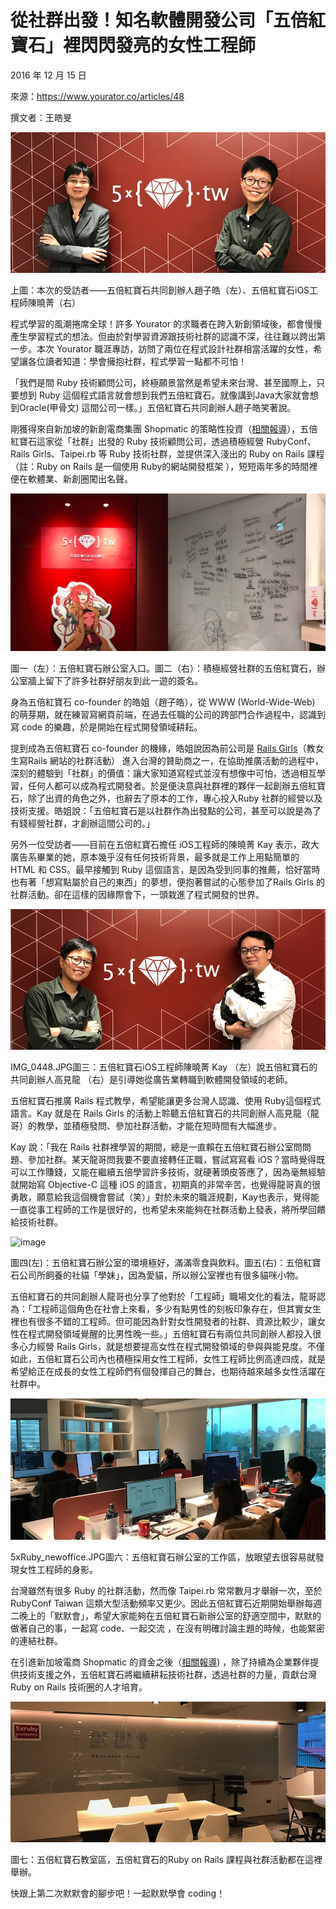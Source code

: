 # 從社群出發！知名軟體開發公司「五倍紅寶石」裡閃閃發亮的女性工程師

2016 年 12 月 15 日

來源：https://www.yourator.co/articles/48

撰文者：王皓旻

![image](images/2016-12-20/cover.jpg)

上圖：本次的受訪者——五倍紅寶石共同創辦人趙子皓（左）、五倍紅寶石iOS工程師陳曉菁（右）

程式學習的風潮捲席全球！許多 Yourator 的求職者在跨入新創領域後，都會慢慢產生學習程式的想法。但由於對學習資源跟技術社群的認識不深，往往難以跨出第一步。本次 Yourator 職涯專訪，訪問了兩位在程式設計社群相當活躍的女性，希望讓各位讀者知道：學會擁抱社群，程式學習一點都不可怕！

「我們是間 Ruby 技術顧問公司，終極願景當然是希望未來台灣、甚至國際上，只要想到 Ruby 這個程式語言就會想到我們五倍紅寶石。就像講到Java大家就會想到Oracle(甲骨文) 這間公司一樣。」五倍紅寶石共同創辦人趙子皓笑著說。

剛獲得來自新加坡的新創電商集團 Shopmatic 的策略性投資（[相關報導](2016-12-15-5xruby-acquisition.md)），五倍紅寶石這家從「社群」出發的 Ruby 技術顧問公司，透過積極經營 RubyConf、Rails Girls、Taipei.rb 等 Ruby 技術社群，並提供深入淺出的 Ruby on Rails 課程（註：Ruby on Rails 是一個使用 Ruby的網站開發框架 ），短短兩年多的時間裡便在軟體業、新創圈闖出名聲。

![image](images/2016-12-20/entry.png)

圖一（左）：五倍紅寶石辦公室入口。圖二（右）：積極經營社群的五倍紅寶石，辦公室牆上留下了許多社群好朋友到此一遊的簽名。

身為五倍紅寶石 co-founder 的皓姐（趙子皓），從 WWW (World-Wide-Web) 的萌芽期，就在練習寫網頁前端，在過去任職的公司的跨部門合作過程中，認識到寫 code 的樂趣，於是開始在程式開發領域耕耘。

提到成為五倍紅寶石 co-founder 的機緣，皓姐說因為前公司是 [Rails Girls](http://railsgirls.tw/)（教女生寫Rails 網站的社群活動） 進入台灣的贊助商之一，在協助推廣活動的過程中，深刻的體驗到「社群」的價值：讓大家知道寫程式並沒有想像中可怕，透過相互學習，任何人都可以成為程式開發者。於是便決意與社群裡的夥伴一起創辦五倍紅寶石，除了出資的角色之外，也辭去了原本的工作，專心投入Ruby 社群的經營以及技術支援。皓姐說：「五倍紅寶石是以社群作為出發點的公司，甚至可以說是為了有錢經營社群，才創辦這間公司的。」

另外一位受訪者——目前在五倍紅寶石擔任 iOS工程師的陳曉菁 Kay 表示，政大廣告系畢業的她，原本幾乎沒有任何技術背景，最多就是工作上用點簡單的 HTML 和 CSS。最早接觸到 Ruby 這個語言，是因為受到同事的推薦，恰好當時也有著「想寫點屬於自己的東西」的夢想，便抱著嘗試的心態參加了Rails Girls 的社群活動。卻在這樣的因緣際會下，一頭栽進了程式開發的世界。

![image](images/2016-12-20/okay-and-eddie.jpg)

IMG_0448.JPG圖三：五倍紅寶石iOS工程師陳曉菁 Kay （左）說五倍紅寶石的共同創辦人高見龍 （右）是引導她從廣告業轉職到軟體開發領域的老師。

五倍紅寶石推廣 Rails 程式教學，希望能讓更多台灣人認識、使用 Ruby這個程式語言。Kay 就是在 Rails Girls 的活動上聆聽五倍紅寶石的共同創辦人高見龍（龍哥）的教學，並積極發問、參加社群活動，才能在短時間有大幅進步。

Kay 說：「我在 Rails 社群裡學習的期間，總是一直賴在五倍紅寶石辦公室問問題、參加社群。某天龍哥問我要不要直接轉任正職，嘗試寫寫看 iOS？當時覺得既可以工作賺錢，又能在繼續五倍學習許多技術，就硬著頭皮答應了，因為毫無經驗就開始寫 Objective-C 這種 iOS 的語言，初期真的非常辛苦，也覺得龍哥真的很勇敢，願意給我這個機會嘗試（笑）」對於未來的職涯規劃，Kay也表示，覺得能一直從事工程師的工作是很好的，也希望未來能夠在社群活動上發表，將所學回饋給技術社群。

![image](images/2016-12-20/cat.jpg)

 圖四(左)：五倍紅寶石辦公室的環境極好，滿滿零食與飲料。圖五(右)：五倍紅寶石公司所飼養的社貓「學妹」，因為愛貓，所以辦公室裡也有很多貓咪小物。

五倍紅寶石的共同創辦人龍哥也分享了他對於「工程師」職場文化的看法，龍哥認為：「工程師這個角色在社會上來看，多少有點男性的刻板印象存在，但其實女生裡也有很多不錯的工程師。但可能因為針對女性開發者的社群、資源比較少，讓女性在程式開發領域覺醒的比男性晚一些。」五倍紅寶石有兩位共同創辦人都投入很多心力經營 Rails Girls，就是想要提高女性在程式開發領域的參與與能見度。不僅如此，五倍紅寶石公司內也積極採用女性工程師，女性工程師比例高達四成，就是希望給正在成長的女性工程師們有個發揮自己的舞台，也期待越來越多女性活躍在社群中。

![image](images/2016-12-20/working-space.jpg)

5xRuby_newoffice.JPG圖六：五倍紅寶石辦公室的工作區，放眼望去很容易就發現女性工程師的身影。

台灣雖然有很多 Ruby 的社群活動，然而像 Taipei.rb 常常數月才舉辦一次，至於 RubyConf Taiwan 這類大型活動頻率又更少。因此五倍紅寶石近期開始舉辦每週二晚上的「默默會」，希望大家能夠在五倍紅寶石新辦公室的舒適空間中，默默的做著自己的事，一起寫 code、一起交流 ，在沒有明確討論主題的時候，也能緊密的連結社群。

在引進新加坡電商 Shopmatic 的資金之後（[相關報導](2016-12-15-5xruby-acquisition.md)) ，除了持續為企業夥伴提供技術支援之外，五倍紅寶石將繼續耕耘技術社群，透過社群的力量，貢獻台灣 Ruby on Rails 技術圈的人才培育。

![image](images/2016-12-20/classroom.jpg)

圖七：五倍紅寶石教室區，五倍紅寶石的Ruby on Rails 課程與社群活動都在這裡舉辦。

快跟上第二次默默會的腳步吧！一起默默學會 coding！
